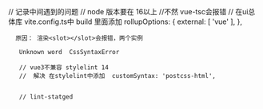 // 记录中间遇到的问题
// node 版本要在 16以上
//不然 vue-tsc会报错
// 在ui总体库 vite.config.ts中 build 里面添加
rollupOptions: {
external: [
'vue'
],
},

      原因： 渲染<slot></slot>会报错，两个实例

       Unknown word  CssSyntaxError

       // vue3不兼容 stylelint 14
       //  解决 在stylelint中添加  customSyntax: 'postcss-html',


       // lint-statged
